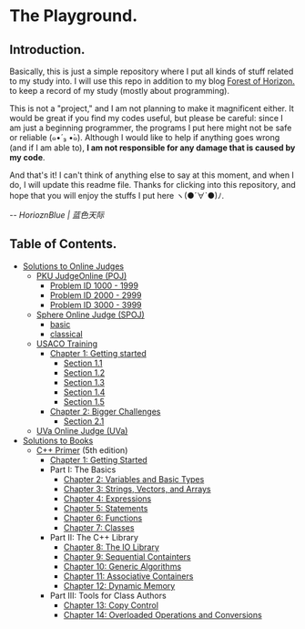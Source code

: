 # The Playground.
## Introduction.
Basically, this is just a simple repository where I put all kinds of stuff related to my study into. I will use this repo in addition to my blog [Forest of Horizon.](https://forest.was.blue/) to keep a record of my study (mostly about programming).

This is not a "project," and I am not planning to make it magnificent either. It would be great if you find my codes useful, but please be careful: since I am just a beginning programmer, the programs I put here might not be safe or reliable (๑•́ ₃ •̀๑). Although I would like to help if anything goes wrong (and if I am able to), **I am not responsible for any damage that is caused by my code**.

And that's it! I can't think of anything else to say at this moment, and when I do, I will update this readme file. Thanks for clicking into this repository, and hope that you will enjoy the stuffs I put here ヽ(●´∀`●)ﾉ.

-- _HorioznBlue | 蓝色天际_

## Table of Contents.
- [Solutions to Online Judges](Solutions-to-OJs)
  - [PKU JudgeOnline (POJ)](Solutions-to-OJs/POJ)
    - [Problem ID 1000 - 1999](Solutions-to-OJs/POJ/1000-1999)
    - [Problem ID 2000 - 2999](Solutions-to-OJs/POJ/2000-2999)
    - [Problem ID 3000 - 3999](Solutions-to-OJs/POJ/3000-3999)
  - [Sphere Online Judge (SPOJ)](Solutions-to-OJs/SPOJ)
    - [basic](Solutions-to-OJs/SPOJ/basic)
    - [classical](Solutions-to-OJs/SPOJ/classical)
  - [USACO Training](Solutions-to-OJs/USACO)
    - [Chapter 1: Getting started](/Solutions-to-OJs/USACO/Chapter1)
      - [Section 1.1](Solutions-to-OJs/USACO/Chapter1/1.1)
      - [Section 1.2](Solutions-to-OJs/USACO/Chapter1/1.2)
      - [Section 1.3](Solutions-to-OJs/USACO/Chapter1/1.3)
      - [Section 1.4](Solutions-to-OJs/USACO/Chapter1/1.4)
      - [Section 1.5](Solutions-to-OJs/USACO/Chapter1/1.5)
    - [Chapter 2: Bigger Challenges](/Solutions-to-OJs/USACO/Chapter2)
      - [Section 2.1](Solutions-to-OJs/USACO/Chapter2/2.1)
  - [UVa Online Judge (UVa)](Solutions-to-OJs/UVa)
- [Solutions to Books](Solutions-to-Books)
  - [C++ Primer](Solutions-to-Books/C++Primer) (5th edition)
    - [Chapter 1: Getting Started](Solutions-to-Books/C++Primer/Chapter01)
    - Part I: The Basics
	    - [Chapter 2: Variables and Basic Types](Solutions-to-Books/C++Primer/Chapter02)
	    - [Chapter 3: Strings, Vectors, and Arrays](Solutions-to-Books/C++Primer/Chapter03)
	    - [Chapter 4: Expressions](Solutions-to-Books/C++Primer/Chapter04)
	    - [Chapter 5: Statements](Solutions-to-Books/C++Primer/Chapter05)
	    - [Chapter 6: Functions](Solutions-to-Books/C++Primer/Chapter06)
	    - [Chapter 7: Classes](Solutions-to-Books/C++Primer/Chapter07)
   	- Part II: The C++ Library
	    - [Chapter 8: The IO Library](Solutions-to-Books/C++Primer/Chapter08)
	    - [Chapter 9: Sequential Containters](Solutions-to-Books/C++Primer/Chapter09)
	    - [Chapter 10: Generic Algorithms](Solutions-to-Books/C++Primer/Chapter10)
	    - [Chapter 11: Associative Containers](Solutions-to-Books/C++Primer/Chapter11)
	    - [Chapter 12: Dynamic Memory](Solutions-to-Books/C++Primer/Chapter12)
    - Part III: Tools for Class Authors
      - [Chapter 13: Copy Control](Solutions-to-Books/C++Primer/Chapter13)
      - [Chapter 14: Overloaded Operations and Conversions](Solutions-to-Books/C++Primer/Chapter14)
